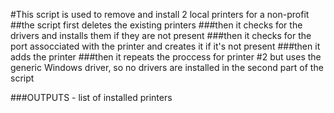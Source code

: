 #This script is used to remove and install 2 local printers for a non-profit
##the script first deletes the existing printers
###then it checks for the drivers and installs them if they are not present
###then it checks for the port assocciated with the printer and creates it if it's not present
###then it adds the printer
###then it repeats the proccess for printer #2 but uses the generic Windows driver, so no drivers are installed in the second part of the script

###OUTPUTS - list of installed printers
